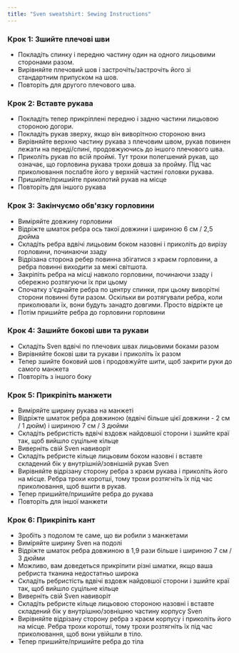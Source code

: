 ```yaml
---
title: "Sven sweatshirt: Sewing Instructions"
---
```


### Крок 1: Зшийте плечові шви

- Покладіть спинку і передню частину один на одного лицьовими сторонами разом.
- Вирівняйте плечовий шов і застрочіть/застрочіть його зі стандартним припуском на шов.
- Повторіть для другого плечового шва.

### Крок 2: Вставте рукава

- Покладіть тепер прикріплені передню і задню частини лицьовою стороною догори.
- Покладіть рукав зверху, якщо він виворітною стороною вниз
- Вирівняйте верхню частину рукава з плечовим швом, рукав повинен лежати на переді/спині, продовжуючись до іншого плечового шва.
- Приколіть рукав по всій проймі. Тут трохи полегшений рукав, що означає, що горловина рукава трохи довша за пройму. Під час приколювання послабте його у верхній частині головки рукава.
- Пришийте/пришийте приколотий рукав на місце
- Повторіть для іншого рукава

### Крок 3: Закінчуємо обв'язку горловини

- Виміряйте довжину горловини
- Відріжте шматок ребра ось такої довжини і шириною 6 см / 2,5 дюйма
- Складіть ребра вдвічі лицьовим боком назовні і приколіть до вирізу горловини, починаючи ззаду
- Відрізана сторона ребер повинна збігатися з краєм горловини, а ребра повинні виходити за межі світшота.
- Закріпіть ребра на місці навколо горловини, починаючи ззаду і обережно розтягуючи їх при цьому
- Спочатку з'єднайте ребра по центру спинки, при цьому виворітні сторони повинні бути разом. Оскільки ви розтягували ребра, коли приколювали їх, вони будуть занадто довгими. Просто відріжте це
- Потім пришийте ребра до горловини горловини

### Крок 4: Зашийте бокові шви та рукави

- Складіть Sven вдвічі по плечових швах лицьовими боками разом
- Вирівняйте бокові шви та рукави і приколіть їх разом
- Тепер зшийте боковий шов і продовжуйте шити, щоб закрити руки до самого манжета
- Повторіть з іншого боку

### Крок 5: Прикріпіть манжети

- Виміряйте ширину рукава на манжеті
- Відріжте шматок ребра довжиною (вдвічі більше цієї довжини - 2 см / 1 дюйм) і шириною 7 см / 3 дюйми
- Складіть ребристість вдвічі вздовж найдовшої сторони і зшийте краї так, щоб вийшло суцільне кільце
- Виверніть свій Sven навиворіт
- Складіть ребристе кільце лицьовим боком назовні і вставте складений бік у внутрішній/зовнішній рукав Sven
- Вирівняйте відрізану сторону ребра з краєм рукава і приколіть його на місце. Ребра трохи коротші, тому трохи розтягніть їх під час приколювання, щоб вшити в рукав.
- Тепер пришийте/пришийте ребра до рукава
- Повторіть для іншої манжети

### Крок 6: Прикріпіть кант

- Зробіть з подолом те саме, що ви робили з манжетами
- Виміряйте ширину Sven на подолі
- Відріжте шматок ребра довжиною в 1,9 рази більше і шириною 7 см / 3 дюйми
- Можливо, вам доведеться прикріпити різні шматки, якщо ваша ребриста тканина недостатньо широка
- Складіть ребристість вдвічі вздовж найдовшої сторони і зшийте краї так, щоб вийшло суцільне кільце
- Виверніть свій Sven навиворіт
- Складіть ребристе кільце лицьовою стороною назовні і вставте складений бік у внутрішню/зовнішню частину корпусу Sven
- Вирівняйте відрізану сторону ребра з краєм корпусу і приколіть його на місце. Ребра трохи коротші, тому трохи розтягніть їх під час приколювання, щоб вони увійшли в тіло.
- Тепер пришийте/пришийте ребра до тіла

